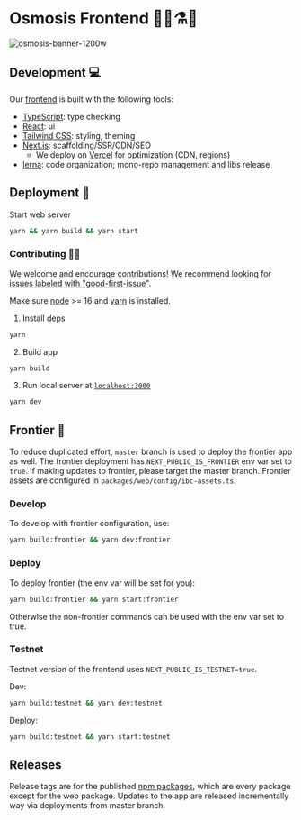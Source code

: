 # Osmosis Frontend 👩‍🔬⚗️🧪

![osmosis-banner-1200w](https://user-images.githubusercontent.com/4606373/167008669-fb3cafa8-e66e-4cdf-8599-3308039cc58c.png)

## Development 💻

Our [frontend](https://app.osmosis.zone) is built with the following tools:

- [TypeScript](https://www.typescriptlang.org/): type checking
- [React](https://reactjs.org/): ui
- [Tailwind CSS](https://tailwindcss.com/): styling, theming
- [Next.js](https://nextjs.org/): scaffolding/SSR/CDN/SEO
  - We deploy on [Vercel](https://vercel.com/solutions/nextjs?utm_source=next-site&utm_medium=banner&utm_campaign=next-website) for optimization (CDN, regions)
- [lerna](https://lerna.js.org/): code organization; mono-repo management and libs release

## Deployment 🚀

Start web server

```bash
yarn && yarn build && yarn start
```

### Contributing 👨‍💻

We welcome and encourage contributions! We recommend looking for [issues labeled with "good-first-issue"](https://github.com/osmosis-labs/osmosis-frontend/contribute).

Make sure [node](https://nodejs.org/en/) >= 16 and [yarn](https://yarnpkg.com/getting-started/install) is installed.

1. Install deps

```bash
yarn
```

2. Build app

```bash
yarn build
```

3.  Run local server at [`localhost:3000`](localhost:3000)

```bash
yarn dev
```

## Frontier 🤠

To reduce duplicated effort, `master` branch is used to deploy the frontier app as well. The frontier deployment has `NEXT_PUBLIC_IS_FRONTIER` env var set to `true`. If making
updates to frontier, please target the master branch. Frontier assets are configured in `packages/web/config/ibc-assets.ts`.

### Develop

To develop with frontier configuration, use:

```bash
yarn build:frontier && yarn dev:frontier
```

### Deploy

To deploy frontier (the env var will be set for you):

```bash
yarn build:frontier && yarn start:frontier
```

Otherwise the non-frontier commands can be used with the env var set to true.

### Testnet

Testnet version of the frontend uses `NEXT_PUBLIC_IS_TESTNET=true`.

Dev:

```bash
yarn build:testnet && yarn dev:testnet
```

Deploy:

```bash
yarn build:testnet && yarn start:testnet
```

## Releases

Release tags are for the published [npm packages](https://www.npmjs.com/org/osmosis-labs), which are every package except for the web package. Updates to the app are released incrementally way via deployments from master branch.
